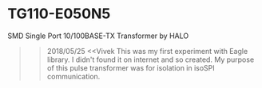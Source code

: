 # TG110-E050N5
SMD Single Port 10/100BASE-TX Transformer by HALO

>> 2018/05/25 <<Vivek
>> This was my first experiment with Eagle library.
>> I didn't found it on internet and so created.
>> My purpose of this pulse transformer was for isolation in isoSPI communication.
